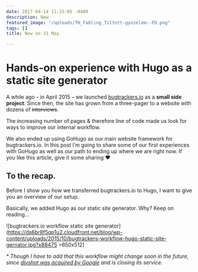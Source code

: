 ```yaml
---
date: 2017-04-14 11:25:05 -0400
description: New
featured_image: "/uploads/TH_Fabling_Tiltott-gyozelem--FD.png"
tags: []
title: New on 31 May

---
```

# Hands-on experience with Hugo as a static site generator

A while ago – in April 2015 – we launched [bugtrackers.io](http://bugtrackers.io) as a **small side project**. Since then, the site has grown from a three-pager to a website with dozens of ~~interviews~~.

The increasing number of pages & therefore line of code made us look for ways to improve our internal workflow.

We also ended up using GoHugo as our main website framework for bugtrackers.io. In this post I’m going to share some of our first experiences with GoHugo as well as our path to ending up where we are right now.
If you like this article, give it some sharing ❤️

## To the recap.

Before I show you how we transferred bugtrackers.io to Hugo, I want to give you an overview of our setup.

Basically, we added Hugo as our static site generator. Why? Keep on reading…

![bugtrackers.io workflow static site generator](https://ds6br8f5qp1u2.cloudfront.net/blog/wp-content/uploads/2015/10/bugtrackers-workflow-hugo-static-site-gernator.jpg?x88475 =650x512)

_\* Though I have to add that this workflow might change soon in the future, since_ [_divshot was acquired by Google_](http://venturebeat.com/2015/10/13/google-buys-app-hosting-service-divshot-will-shut-it-down-on-december-14/) _and is closing its service._

## 
